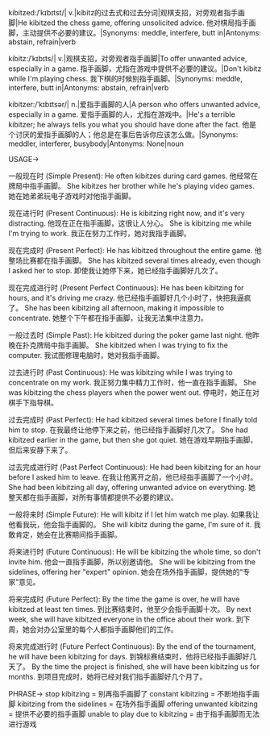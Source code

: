 kibitzed:/ˈkɪbɪtst/| v.|kibitz的过去式和过去分词|观棋支招，对旁观者指手画脚|He kibitzed the chess game, offering unsolicited advice. 他对棋局指手画脚，主动提供不必要的建议。|Synonyms: meddle, interfere, butt in|Antonyms: abstain, refrain|verb

kibitz:/ˈkɪbɪts/| v.|观棋支招，对旁观者指手画脚|To offer unwanted advice, especially in a game. 指手画脚，尤指在游戏中提供不必要的建议。|Don't kibitz while I'm playing chess. 我下棋的时候别指手画脚。|Synonyms: meddle, interfere, butt in|Antonyms: abstain, refrain|verb

kibitzer:/ˈkɪbɪtsər/| n.|爱指手画脚的人|A person who offers unwanted advice, especially in a game.  爱指手画脚的人，尤指在游戏中。|He's a terrible kibitzer; he always tells you what you should have done after the fact. 他是个讨厌的爱指手画脚的人；他总是在事后告诉你应该怎么做。|Synonyms: meddler, interferer, busybody|Antonyms: None|noun


USAGE->

一般现在时 (Simple Present):
He often kibitzes during card games. 他经常在牌局中指手画脚。
She kibitzes her brother while he's playing video games.  她在她弟弟玩电子游戏时对他指手画脚。

现在进行时 (Present Continuous):
He is kibitzing right now, and it's very distracting. 他现在正在指手画脚，这很让人分心。
She is kibitzing me while I'm trying to work. 我正在努力工作时，她对我指手画脚。

现在完成时 (Present Perfect):
He has kibitzed throughout the entire game.  他整场比赛都在指手画脚。
She has kibitzed several times already, even though I asked her to stop. 即使我让她停下来，她已经指手画脚好几次了。

现在完成进行时 (Present Perfect Continuous):
He has been kibitzing for hours, and it's driving me crazy. 他已经指手画脚好几个小时了，快把我逼疯了。
She has been kibitzing all afternoon, making it impossible to concentrate. 她整个下午都在指手画脚，让我无法集中注意力。

一般过去时 (Simple Past):
He kibitzed during the poker game last night.  他昨晚在扑克牌局中指手画脚。
She kibitzed when I was trying to fix the computer. 我试图修理电脑时，她对我指手画脚。

过去进行时 (Past Continuous):
He was kibitzing while I was trying to concentrate on my work. 我正努力集中精力工作时，他一直在指手画脚。
She was kibitzing the chess players when the power went out.  停电时，她正在对棋手下指导棋。

过去完成时 (Past Perfect):
He had kibitzed several times before I finally told him to stop. 在我最终让他停下来之前，他已经指手画脚好几次了。
She had kibitzed earlier in the game, but then she got quiet.  她在游戏早期指手画脚，但后来安静下来了。

过去完成进行时 (Past Perfect Continuous):
He had been kibitzing for an hour before I asked him to leave. 在我让他离开之前，他已经指手画脚了一个小时。
She had been kibitzing all day, offering unwanted advice on everything. 她整天都在指手画脚，对所有事情都提供不必要的建议。

一般将来时 (Simple Future):
He will kibitz if I let him watch me play. 如果我让他看我玩，他会指手画脚的。
She will kibitz during the game, I'm sure of it. 我敢肯定，她会在比赛期间指手画脚。

将来进行时 (Future Continuous):
He will be kibitzing the whole time, so don't invite him. 他会一直指手画脚，所以别邀请他。
She will be kibitzing from the sidelines, offering her "expert" opinion. 她会在场外指手画脚，提供她的“专家”意见。


将来完成时 (Future Perfect):
By the time the game is over, he will have kibitzed at least ten times. 到比赛结束时，他至少会指手画脚十次。
By next week, she will have kibitzed everyone in the office about their work. 到下周，她会对办公室里的每个人都指手画脚他们的工作。


将来完成进行时 (Future Perfect Continuous):
By the end of the tournament, he will have been kibitzing for days. 到锦标赛结束时，他将已经指手画脚好几天了。
By the time the project is finished, she will have been kibitzing us for months. 到项目完成时，她将已经对我们指手画脚好几个月了。


PHRASE->
stop kibitzing = 别再指手画脚了
constant kibitzing = 不断地指手画脚
kibitzing from the sidelines = 在场外指手画脚
offering unwanted kibitzing = 提供不必要的指手画脚
unable to play due to kibitzing = 由于指手画脚而无法进行游戏
